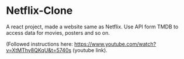 # Netflix-Clone
A react project, made a website same as Netflix. Use API form TMDB to access data for movies, posters and so on.

(Followed instructions here: https://www.youtube.com/watch?v=XtMThy8QKqU&t=5740s (youtube link).
